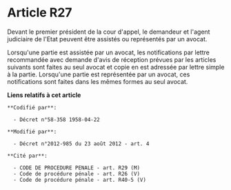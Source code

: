 # Article R27

Devant le premier président de la cour d'appel, le demandeur et l'agent judiciaire de l'Etat peuvent être assistés ou
représentés par un avocat. 

Lorsqu'une partie est assistée par un avocat, les notifications par lettre recommandée avec demande d'avis de réception
prévues par les articles suivants sont faites au seul avocat et copie en est adressée par lettre simple à la partie.
Lorsqu'une partie est représentée par un avocat, ces notifications sont faites dans les mêmes formes au seul avocat.

**Liens relatifs à cet article**

	**Codifié par**:

	  - Décret n°58-358 1958-04-22

	**Modifié par**:

	  - Décret n°2012-985 du 23 août 2012 - art. 4

	**Cité par**:

	  - CODE DE PROCEDURE PENALE - art. R29 (M)
	  - Code de procédure pénale - art. R26 (V)
	  - Code de procédure pénale - art. R40-5 (V)
